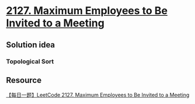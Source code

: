 # [2127. Maximum Employees to Be Invited to a Meeting](https://leetcode.com/problems/maximum-employees-to-be-invited-to-a-meeting/description/)

## Solution idea

### Topological Sort


## Resource
[【每日一题】LeetCode 2127. Maximum Employees to Be Invited to a Meeting](https://www.youtube.com/watch?v=Pw6jZTLh_c8&ab_channel=HuifengGuan)